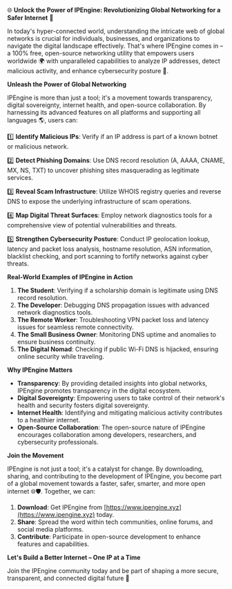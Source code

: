 🌐 **Unlock the Power of IPEngine: Revolutionizing Global Networking for a Safer Internet** 🚀

In today's hyper-connected world, understanding the intricate web of global networks is crucial for individuals, businesses, and organizations to navigate the digital landscape effectively. That's where IPEngine comes in – a 100% free, open-source networking utility that empowers users worldwide 🌍 with unparalleled capabilities to analyze IP addresses, detect malicious activity, and enhance cybersecurity posture 🔐.

**Unleash the Power of Global Networking**

IPEngine is more than just a tool; it's a movement towards transparency, digital sovereignty, internet health, and open-source collaboration. By harnessing its advanced features on all platforms and supporting all languages 🌎, users can:

1️⃣ **Identify Malicious IPs**: Verify if an IP address is part of a known botnet or malicious network.

2️⃣ **Detect Phishing Domains**: Use DNS record resolution (A, AAAA, CNAME, MX, NS, TXT) to uncover phishing sites masquerading as legitimate services.

3️⃣ **Reveal Scam Infrastructure**: Utilize WHOIS registry queries and reverse DNS to expose the underlying infrastructure of scam operations.

4️⃣ **Map Digital Threat Surfaces**: Employ network diagnostics tools for a comprehensive view of potential vulnerabilities and threats.

5️⃣ **Strengthen Cybersecurity Posture**: Conduct IP geolocation lookup, latency and packet loss analysis, hostname resolution, ASN information, blacklist checking, and port scanning to fortify networks against cyber threats.

**Real-World Examples of IPEngine in Action**

1. **The Student**: Verifying if a scholarship domain is legitimate using DNS record resolution.
2. **The Developer**: Debugging DNS propagation issues with advanced network diagnostics tools.
3. **The Remote Worker**: Troubleshooting VPN packet loss and latency issues for seamless remote connectivity.
4. **The Small Business Owner**: Monitoring DNS uptime and anomalies to ensure business continuity.
5. **The Digital Nomad**: Checking if public Wi-Fi DNS is hijacked, ensuring online security while traveling.

**Why IPEngine Matters**

- **Transparency**: By providing detailed insights into global networks, IPEngine promotes transparency in the digital ecosystem.
- **Digital Sovereignty**: Empowering users to take control of their network's health and security fosters digital sovereignty.
- **Internet Health**: Identifying and mitigating malicious activity contributes to a healthier internet.
- **Open-Source Collaboration**: The open-source nature of IPEngine encourages collaboration among developers, researchers, and cybersecurity professionals.

**Join the Movement**

IPEngine is not just a tool; it's a catalyst for change. By downloading, sharing, and contributing to the development of IPEngine, you become part of a global movement towards a faster, safer, smarter, and more open internet 🌐🛡️. Together, we can:

1. **Download**: Get IPEngine from [https://www.ipengine.xyz](https://www.ipengine.xyz) today.
2. **Share**: Spread the word within tech communities, online forums, and social media platforms.
3. **Contribute**: Participate in open-source development to enhance features and capabilities.

**Let's Build a Better Internet – One IP at a Time**

Join the IPEngine community today and be part of shaping a more secure, transparent, and connected digital future 🚀